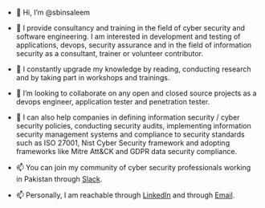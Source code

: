 - 👋 Hi, I’m @sbinsaleem

- 👀 I provide consultancy and training in the field of cyber security and software engineering. I am interested in development and testing of applications, devops, security assurance and in the field of information security as a consultant, trainer or volunteer contributor.

- 🌱 I constantly upgrade my knowledge by reading, conducting research and by taking part in workshops and trainings.

- 💞️ I’m looking to collaborate on any open and closed source projects as a devops engineer, application tester and penetration tester. 
- 💞️ I can also help companies in defining information security / cyber security policies, conducting security audits, implementing information security management systems and compliance to security standards such as ISO 27001, Nist Cyber Security framework and adopting frameworks like Mitre Att&CK and GDPR data security compliance.

- 📫 You can join my community of cyber security professionals working in Pakistan through [Slack](https://www.pak-cybersecurity-pof-slack.com).

- 📫 Personally, I am reachable through [LinkedIn](https://www.linkedin.com/in/saadbinsaleem) and through [Email](mailto:sbin.saleem@gmail.com).
